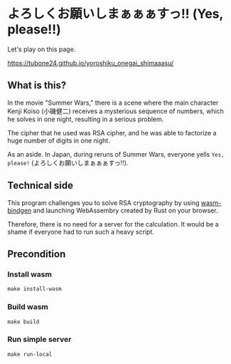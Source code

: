 # よろしくお願いしまぁぁぁすっ!! (Yes, please!!)

Let's play on this page.

<https://tubone24.github.io/yoroshiku_onegai_shimaaasu/>

## What is this?

In the movie "Summer Wars," there is a scene where the main character Kenji Koiso (小磯健二) receives a mysterious sequence of numbers, which he solves in one night, resulting in a serious problem.

The cipher that he used was RSA cipher, and he was able to factorize a huge number of digits in one night.

As an aside. In Japan, during reruns of Summer Wars, everyone yells `Yes, please!` (よろしくお願いしまぁぁぁすっ!!).

## Technical side

This program challenges you to solve RSA cryptography by using [wasm-bindgen](https://github.com/rustwasm/wasm-bindgen) and launching WebAssembry created by Rust on your browser.

Therefore, there is no need for a server for the calculation. It would be a shame if everyone had to run such a heavy script.

## Precondition

### Install wasm

```
make install-wasm
```

### Build wasm

```
make build
```

### Run simple server

```
make run-local
```
